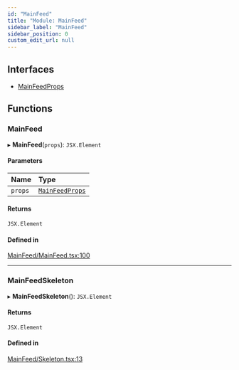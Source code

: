 ```yaml
---
id: "MainFeed"
title: "Module: MainFeed"
sidebar_label: "MainFeed"
sidebar_position: 0
custom_edit_url: null
---
```


## Interfaces

- [MainFeedProps](../interfaces/MainFeed.MainFeedProps)

## Functions

### MainFeed

▸ **MainFeed**(`props`): `JSX.Element`

#### Parameters

| Name | Type |
| :------ | :------ |
| `props` | [`MainFeedProps`](../interfaces/MainFeed.MainFeedProps) |

#### Returns

`JSX.Element`

#### Defined in

[MainFeed/MainFeed.tsx:100](https://github.com/selfcommunity/community-ui/blob/7897031/packages/sc-templates/src/components/MainFeed/MainFeed.tsx#L100)

___

### MainFeedSkeleton

▸ **MainFeedSkeleton**(): `JSX.Element`

#### Returns

`JSX.Element`

#### Defined in

[MainFeed/Skeleton.tsx:13](https://github.com/selfcommunity/community-ui/blob/7897031/packages/sc-templates/src/components/MainFeed/Skeleton.tsx#L13)
